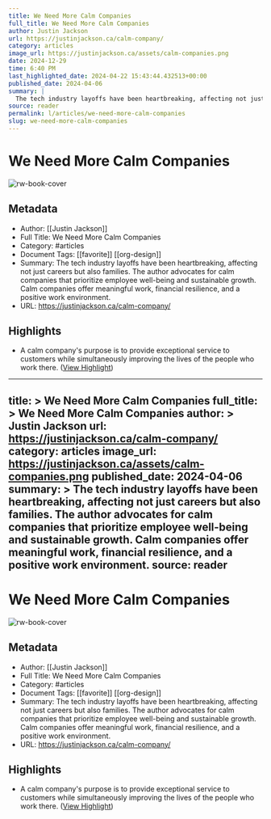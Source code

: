 ```yaml
---
title: We Need More Calm Companies
full_title: We Need More Calm Companies
author: Justin Jackson
url: https://justinjackson.ca/calm-company/
category: articles
image_url: https://justinjackson.ca/assets/calm-companies.png
date: 2024-12-29
time: 6:40 PM
last_highlighted_date: 2024-04-22 15:43:44.432513+00:00
published_date: 2024-04-06
summary: |
  The tech industry layoffs have been heartbreaking, affecting not just careers but also families. The author advocates for calm companies that prioritize employee well-being and sustainable growth. Calm companies offer meaningful work, financial resilience, and a positive work environment.
source: reader
permalink: l/articles/we-need-more-calm-companies
slug: we-need-more-calm-companies
---
```

# We Need More Calm Companies

![rw-book-cover](https://justinjackson.ca/assets/calm-companies.png)

## Metadata
- Author: [[Justin Jackson]]
- Full Title: We Need More Calm Companies
- Category: #articles
- Document Tags: [[favorite]] [[org-design]] 
- Summary: The tech industry layoffs have been heartbreaking, affecting not just careers but also families. The author advocates for calm companies that prioritize employee well-being and sustainable growth. Calm companies offer meaningful work, financial resilience, and a positive work environment.
- URL: https://justinjackson.ca/calm-company/

## Highlights
- A calm company's purpose is to provide exceptional service to customers while simultaneously improving the lives of the people who work there. ([View Highlight](https://read.readwise.io/read/01hw34qymcgdqahsk6segk0hvs))


---
title: >
  We Need More Calm Companies
full_title: >
  We Need More Calm Companies
author: >
  Justin Jackson
url: https://justinjackson.ca/calm-company/
category: articles
image_url: https://justinjackson.ca/assets/calm-companies.png
published_date: 2024-04-06
summary: >
  The tech industry layoffs have been heartbreaking, affecting not just careers but also families. The author advocates for calm companies that prioritize employee well-being and sustainable growth. Calm companies offer meaningful work, financial resilience, and a positive work environment.
source: reader
---
# We Need More Calm Companies

![rw-book-cover](https://justinjackson.ca/assets/calm-companies.png)

## Metadata
- Author: [[Justin Jackson]]
- Full Title: We Need More Calm Companies
- Category: #articles
- Document Tags: [[favorite]] [[org-design]] 
- Summary: The tech industry layoffs have been heartbreaking, affecting not just careers but also families. The author advocates for calm companies that prioritize employee well-being and sustainable growth. Calm companies offer meaningful work, financial resilience, and a positive work environment.
- URL: https://justinjackson.ca/calm-company/

## Highlights
- A calm company's purpose is to provide exceptional service to customers while simultaneously improving the lives of the people who work there. ([View Highlight](https://read.readwise.io/read/01hw34qymcgdqahsk6segk0hvs))



